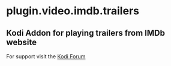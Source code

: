 # plugin.video.imdb.trailers
## Kodi Addon for playing trailers from IMDb website
For support visit the [Kodi Forum](https://forum.kodi.tv/showthread.php?tid=95603)
